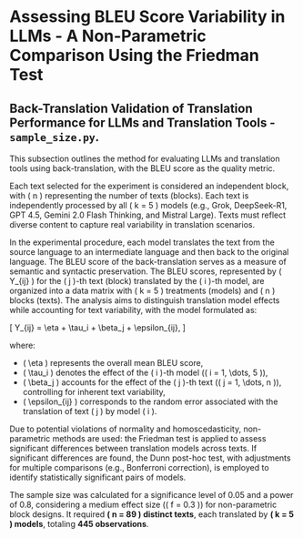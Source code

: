 # Assessing BLEU Score Variability in LLMs - A Non-Parametric Comparison Using the Friedman Test

## Back-Translation Validation of Translation Performance for LLMs and Translation Tools - `sample_size.py`.

This subsection outlines the method for evaluating LLMs and translation tools using back-translation, with the BLEU score as the quality metric.

Each text selected for the experiment is considered an independent block, with \( n \) representing the number of texts (blocks). Each text is independently processed by all \( k = 5 \) models (e.g., Grok, DeepSeek-R1, GPT 4.5, Gemini 2.0 Flash Thinking, and Mistral Large). Texts must reflect diverse content to capture real variability in translation scenarios.

In the experimental procedure, each model translates the text from the source language to an intermediate language and then back to the original language. The BLEU score of the back-translation serves as a measure of semantic and syntactic preservation. The BLEU scores, represented by \( Y_{ij} \) for the \( j \)-th text (block) translated by the \( i \)-th model, are organized into a data matrix with \( k = 5 \) treatments (models) and \( n \) blocks (texts). The analysis aims to distinguish translation model effects while accounting for text variability, with the model formulated as:

\[
Y_{ij} = \eta + \tau_i + \beta_j + \epsilon_{ij},
\]

where:
- \( \eta \) represents the overall mean BLEU score,
- \( \tau_i \) denotes the effect of the \( i \)-th model (\( i = 1, \dots, 5 \)),
- \( \beta_j \) accounts for the effect of the \( j \)-th text (\( j = 1, \dots, n \)), controlling for inherent text variability,
- \( \epsilon_{ij} \) corresponds to the random error associated with the translation of text \( j \) by model \( i \).

Due to potential violations of normality and homoscedasticity, non-parametric methods are used: the Friedman test is applied to assess significant differences between translation models across texts. If significant differences are found, the Dunn post-hoc test, with adjustments for multiple comparisons (e.g., Bonferroni correction), is employed to identify statistically significant pairs of models.

The sample size was calculated for a significance level of 0.05 and a power of 0.8, considering a medium effect size (\( f = 0.3 \)) for non-parametric block designs. It required **\( n = 89 \) distinct texts**, each translated by **\( k = 5 \) models**, totaling **445 observations**.
